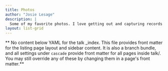 ```yaml
---
title: Photos
author: "Josie Lesage"
description: |
  Some of my favorite photos. I love getting out and capturing records of local biodiversity - you can find more of my photography on iNaturalist. 
layout: list-grid
---
```


** No content below YAML for the talk _index. This file provides front matter for the listing page layout and sidebar content. It is also a branch bundle, and all settings under `cascade` provide front matter for all pages inside talk/. You may still override any of these by changing them in a page's front matter.**
